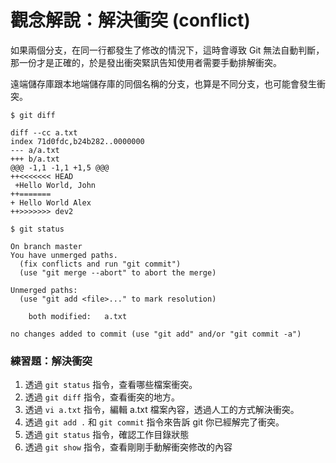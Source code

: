 # 觀念解說：解決衝突 (conflict)

如果兩個分支，在同一行都發生了修改的情況下，這時會導致 Git 無法自動判斷，那一份才是正確的，於是發出衝突緊訊告知使用者需要手動排解衝突。

遠端儲存庫跟本地端儲存庫的同個名稱的分支，也算是不同分支，也可能會發生衝突。


```
$ git diff

diff --cc a.txt
index 71d0fdc,b24b282..0000000
--- a/a.txt
+++ b/a.txt
@@@ -1,1 -1,1 +1,5 @@@
++<<<<<<< HEAD
 +Hello World, John
++=======
+ Hello World Alex
++>>>>>>> dev2

$ git status

On branch master
You have unmerged paths.
  (fix conflicts and run "git commit")
  (use "git merge --abort" to abort the merge)

Unmerged paths:
  (use "git add <file>..." to mark resolution)

	both modified:   a.txt

no changes added to commit (use "git add" and/or "git commit -a")
```

### 練習題：解決衝突

1. 透過 `git status` 指令，查看哪些檔案衝突。
1. 透過 `git diff` 指令，查看衝突的地方。
1. 透過 `vi a.txt` 指令，編輯 a.txt 檔案內容，透過人工的方式解決衝突。
1. 透過 `git add .` 和 `git commit` 指令來告訴 git 你已經解完了衝突。
1. 透過 `git status` 指令，確認工作目錄狀態
1. 透過 `git show` 指令，查看剛剛手動解衝突修改的內容